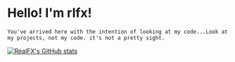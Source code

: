 # Hello! I'm rlfx!
```You've arrived here with the intention of looking at my code...Look at my projects, not my code. it's not a pretty sight.```
 
[![RealFX's GitHub stats](https://github-readme-stats.vercel.app/api?username=RealFx-Code&theme=darcula)](https://github.com/anuraghazra/github-readme-stats)
